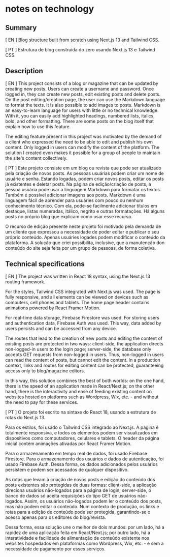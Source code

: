 # notes on technology

## Summary

[ EN ] Blog structure built from scratch using Next.js 13 and Tailwind CSS.

[ PT ] Estrutura de blog construída do zero usando Next.js 13 e Tailwind CSS.

## Description

[ EN ] This project consists of a blog or magazine that can be updated by creating new posts. Users can create a username and password. Once logged in, they can create new posts, edit existing posts and delete posts. On the post editing/creation page, the user can use the Markdown language to format the texts. It is also possible to add images to posts. Markdown is an easy-to-learn language for users with little or no technical knowledge. With it, you can easily add highlighted headings, numbered lists, italics, bold, and other formatting. There are some posts on the blog itself that explain how to use this feature.

The editing feature present in this project was motivated by the demand of a client who expressed the need to be able to edit and publish his own content. Only logged in users can modify the content of the platform. The solution I created even makes it possible for a group of people to maintain the site's content collectively.

[ PT ] Este projeto consiste em um blog ou revista que pode ser atualizado pela criação de novos posts. As pessoas usuárias podem criar um nome de usuárie e senha. Estando logadas, podem criar novos posts, editar os posts já existentes e deletar posts. Na página de edição/criação de posts, a pessoa usuária pode usar a linguagem Markdown para formatar os textos. Também é possível adicionar imagens aos posts. Markdown é uma linguagem fácil de aprender para usuáries com pouco ou nenhum conhecimento técnico. Com ela, pode-se facilmente adicionar títulos em destaque, listas numeradas, itálico, negrito e outras formatações. Há alguns posts no próprio blog que explicam como usar esse recurso.

O recurso de edição presente neste projeto foi motivado pela demanda de um cliente que expressou a necessidade de poder editar e publicar o seu próprio conteúdo. Apenas usuáries logades podem modificar o conteúdo da plataforma. A solução que criei possibilita, inclusive, que a manutenção don conteúdo do site seja feita por um grupo de pessoas, de forma coletiva.

## Technical specifications

[ EN ] The project was written in React 18 syntax, using the Next.js 13 routing framework.

For the styles, Tailwind CSS integrated with Next.js was used. The page is fully responsive, and all elements can be viewed on devices such as computers, cell phones and tablets. The home page header contains animations powered by React Framer Motion.

For real-time data storage, Firebase Firestore was used. For storing users and authentication data, Firebase Auth was used. This way, data added by users persists and can be accessed from any device.

The routes that lead to the creation of new posts and editing the content of existing posts are protected in two ways: client-side, the application directs non-logged-in users to the login page; server-side, the database only accepts GET requests from non-logged in users. Thus, non-logged in users can read the content of posts, but cannot edit the content.
In a production context, links and routes for editing content can be protected, guaranteeing access only to blog/magazine editors.

In this way, this solution combines the best of both worlds: on the one hand, there is the speed of an application made in React/Next.js; on the other hand, there is the interactivity and ease of feeding existing content on websites hosted on platforms such as Wordpress, Wix, etc. - and without the need to pay for these services.

[ PT ] O projeto foi escrito na sintaxe do React 18, usando a estrutura de rotas do Next.js 13.

Para os estilos, foi usado o Tailwind CSS integrado ao Next.js. A página é totalmente responsiva, e todos os elementos podem ser visualizados em dispositivos como computadores, celulares e tablets. O header da página inicial contém animações ativadas por React Framer Motion.

Para o armazenamento em tempo real de dados, foi usado Firebase Firestore. Para o armazenamento dos usuários e dados de autenticação, foi usado Firebase Auth. Dessa forma, os dados adicionados pelos usuários persistem e podem ser acessados de qualquer dispositivo.

As rotas que levam à criação de novos posts e edição do conteúdo dos posts existentes são protegidas de duas formas: client-side, a aplicação direciona usuários não-logados para a página de login; server-side, o banco de dados só aceita requisições do tipo GET de usuários não-logados. Assim, os usuários não-logados podem ler o conteúdo dos posts, mas não podem editar o conteúdo.
Num contexto de produção, os links e rotas para a edição de conteúdo pode ser protegida, garantindo-se o acesso apenas para os editores do blog/revista.

Dessa forma, essa solução une o melhor de dois mundos: por um lado, há a rapidez de uma aplicação feita em React/Next.js; por outro lado, há a interatividade e facilidade de alimentação de conteúdo existente nos websites hospedados em plataformas como Wordpress, Wix, etc. - e sem a necessidade de pagamento por esses serviços.
